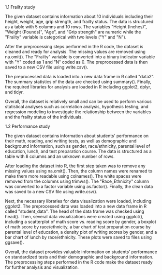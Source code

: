 1.1 Frailty study

The given dataset contains information about 10 individuals including their height, weight, age, grip strength, and frailty status. The data is structured as a table with 5 columns and 10 rows. The variables "Height (Inches)", "Weight (Pounds)", "Age", and "Grip strength" are numeric while the "Frailty" variable is categorical with two levels ("Y" and "N").

After the preprocessing steps performed in the R code, the dataset is cleaned and ready for analysis. The missing values are removed using na.omit(). The "Frailty" variable is converted into a binary indicator variable with "Y" coded as 1 and "N" coded as 0. The preprocessed data is then saved to a new CSV file using write.csv().

The preprocessed data is loaded into a new data frame in R called "data2". The summary statistics of the data are checked using summary(). Finally, the required libraries for analysis are loaded in R including ggplot2, dplyr, and tidyr.

Overall, the dataset is relatively small and can be used to perform various statistical analyses such as correlation analysis, hypothesis testing, and regression modeling to investigate the relationship between the variables and the frailty status of the individuals.



1.2 Performance study

The given dataset contains information about students' performance on their math, reading, and writing tests, as well as demographic and background information, such as gender, race/ethnicity, parental level of education, lunch, and test preparation course. The data is structured as a table with 8 columns and an unknown number of rows.

After loading the dataset into R, the first step taken was to remove any missing values using na.omit(). Then, the column names were renamed to make them more readable using colnames(). The white spaces were removed from the columns using trimws(). The "Race_Ethnicity" column was converted to a factor variable using as.factor(). Finally, the clean data was saved to a new CSV file using write.csv().

Next, the necessary libraries for data visualization were loaded, including ggplot2. The preprocessed data was loaded into a new data frame in R called "student_data". The head of the data frame was checked using head(). Then, several data visualizations were created using ggplot(), including a scatterplot of math score vs. reading score by gender, a boxplot of math score by race/ethnicity, a bar chart of test preparation course by parental level of education, a density plot of writing scores by gender, and a bar chart of lunch by race/ethnicity. These plots were saved to files using ggsave().

Overall, the dataset provides valuable information on students' performance on standardized tests and their demographic and background information. The preprocessing steps performed in the R code make the dataset ready for further analysis and visualization.



